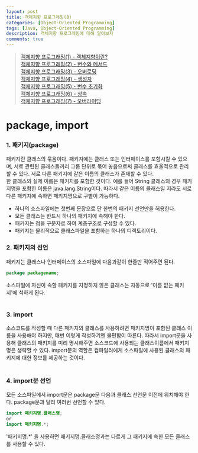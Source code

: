 ```yaml
---
layout: post
title: 객체지향 프로그래밍(8)
categories: [Object-Oriented Programming]
tags: [Java, Object-Oriented Programming]
description: 객체지향 프로그래밍에 대해 알아보자
comments: true
---
```


> [객체지향 프로그래밍(1) - 객체지향이란?](https://keencho.github.io/object-oriented%20programming/2019/03/31/java-%EA%B0%9D%EC%B2%B4%EC%A7%80%ED%96%A51.html)  
> [객체지향 프로그래밍(2) - 변수와 메서드](https://keencho.github.io/object-oriented%20programming/2019/04/02/java-%EA%B0%9D%EC%B2%B4%EC%A7%80%ED%96%A52.html)  
> [객체지향 프로그래밍(3) - 오버로딩](https://keencho.github.io/object-oriented%20programming/2019/04/05/java-%EA%B0%9D%EC%B2%B4%EC%A7%80%ED%96%A53.html)  
> [객체지향 프로그래밍(4) - 생성자](https://keencho.github.io/object-oriented%20programming/2019/04/11/java-%EA%B0%9D%EC%B2%B4%EC%A7%80%ED%96%A54.html)  
> [객체지향 프로그래밍(5) - 변수 초기화](https://keencho.github.io/object-oriented%20programming/2019/04/13/java-%EA%B0%9D%EC%B2%B4%EC%A7%80%ED%96%A55.html)  
> [객체지향 프로그래밍(6) - 상속](https://keencho.github.io/object-oriented%20programming/2019/04/15/java-%EA%B0%9D%EC%B2%B4%EC%A7%80%ED%96%A56.html)  
> [객체지향 프로그래밍(7) - 오버라이딩](https://keencho.github.io/object-oriented%20programming/2019/04/18/java-%EA%B0%9D%EC%B2%B4%EC%A7%80%ED%96%A57.html)  

# **package, import**  
### 1. 패키지(package)  
패키지란 클래스의 묶음이다. 패키지에는 클래스 또는 인터페이스를 포함시킬 수 있으며, 서로 관련된 클래스들끼리 그룹 단위로 묶어 놓음으로써 클래스를 효울적으로 관리할 수 있다. 서로 다른 패키지에 같은 이름의 클래스가 존재할 수 있다.  
한 클래스의 실제 이름은 패키지를 포함한 것이다. 예를 들어 String 클래스의 경우 패키지명을 포함한 이름은 java.lang.String이다. 따라서 같은 이름의 클래스일 지라도 서로 다른 패키지에 속하면 패키지명으로 구별이 가능하다.  
  * 하나의 소스파일에는 첫번째 문장으로 단 한번의 패키지 선언만을 허용한다.  
  * 모든 클래스는 반드시 하나의 패키지에 속해야 한다.  
  * 패키지는 점을 구분자로 하여 계층구조로 구성할 수 있다.  
  * 패키지는 물리적으로 클래스파일을 포함하는 하나의 디렉토리이다.  
  
### 2. 패키지의 선언  
패키지는 클래스나 인터페이스의 소스파일에 다음과같이 한줄만 적어주면 된다.  
~~~java
package packagename;
~~~
소스파일에 자신이 속할 패키지를 지정하지 않은 클래스는 자동으로 '이름 없는 패키지'에 석하게 된다.  
<br>  
### 3. import  
소스코드를 작성할 때 다른 패키지의 클래스를 사용하려면 패키지명이 포함된 클래스 이름을 사용해야 하지만, 매번 이렇게 작성하기엔 불편함이 따른다. 따라서 import문을 사용해 클래스의 패키지를 미리 명시해주면 소스코드에 사용되는 클래스이름에서 패키지명은 생략할 수 있다. import문의 역할은 컴파일러에게 소스파일에 사용된 클래스의 패키지에 대한 정보를 제공하는 것이다.  
<br>  
### 4. import문 선언  
모든 소스파일에서 import문은 package문 다음과 클래스 선언문 이전에 위치해야 한다. package문과 달리 여러번 선언할 수 있다.  
~~~java
import 패키지명.클래스명;
or
import 패키지명.*;
~~~  
'패키지명.*' 을 사용하면 패키지명.클래스명과는 다르게 그 패키지에 속한 모든 클래스를 사용할 수 있다.

